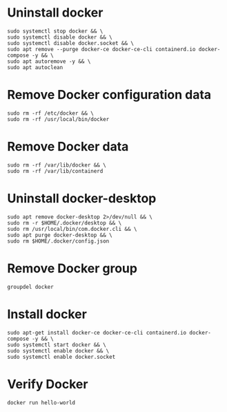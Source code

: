# Uninstall docker
```
sudo systemctl stop docker && \
sudo systemctl disable docker && \
sudo systemctl disable docker.socket && \
sudo apt remove --purge docker-ce docker-ce-cli containerd.io docker-compose -y && \
sudo apt autoremove -y && \
sudo apt autoclean
```

# Remove Docker configuration data
```
sudo rm -rf /etc/docker && \
sudo rm -rf /usr/local/bin/docker
```

# Remove Docker data
```
sudo rm -rf /var/lib/docker && \
sudo rm -rf /var/lib/containerd
```

# Uninstall docker-desktop
```
sudo apt remove docker-desktop 2>/dev/null && \
sudo rm -r $HOME/.docker/desktop && \
sudo rm /usr/local/bin/com.docker.cli && \
sudo apt purge docker-desktop && \
sudo rm $HOME/.docker/config.json
```

# Remove Docker group
```
groupdel docker
```

# Install docker
```
sudo apt-get install docker-ce docker-ce-cli containerd.io docker-compose -y && \
sudo systemctl start docker && \
sudo systemctl enable docker && \
sudo systemctl enable docker.socket
```

# Verify Docker
```
docker run hello-world
```